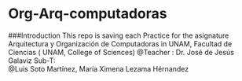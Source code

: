 # Org-Arq-computadoras
###Introduction
This repo is saving each Practice for the asignature Arquitectura y Organización de Computadoras in UNAM, Facultad de Ciencias ( UNAM, College of Sciences) 
@Teacher : Dr. José de Jesús Galaviz Sub-T:  
@Luis Soto Martínez, María Ximena Lezama Hérnandez 
